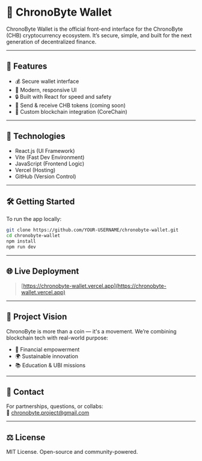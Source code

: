 # 🚀 ChronoByte Wallet

ChronoByte Wallet is the official front-end interface for the ChronoByte (CHB) cryptocurrency ecosystem. It’s secure, simple, and built for the next generation of decentralized finance.

---

## 🌟 Features

- 💰 Secure wallet interface
- 📱 Modern, responsive UI
- 🔒 Built with React for speed and safety
- 🔁 Send & receive CHB tokens (coming soon)
- 🧱 Custom blockchain integration (CoreChain)

---

## 🔧 Technologies

- React.js (UI Framework)
- Vite (Fast Dev Environment)
- JavaScript (Frontend Logic)
- Vercel (Hosting)
- GitHub (Version Control)

---

## 🛠️ Getting Started

To run the app locally:

```bash
git clone https://github.com/YOUR-USERNAME/chronobyte-wallet.git
cd chronobyte-wallet
npm install
npm run dev
```

---

## 🌐 Live Deployment

> [https://chronobyte-wallet.vercel.app](https://chronobyte-wallet.vercel.app)

---

## 🧠 Project Vision

ChronoByte is more than a coin — it's a movement.
We’re combining blockchain tech with real-world purpose:
- 💸 Financial empowerment
- 🌍 Sustainable innovation
- 📚 Education & UBI missions

---

## 📩 Contact

For partnerships, questions, or collabs:  
📧 chronobyte.project@gmail.com

---

## ⚖️ License

MIT License. Open-source and community-powered.
